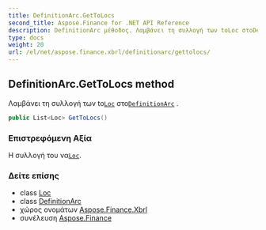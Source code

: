```yaml
---
title: DefinitionArc.GetToLocs
second_title: Aspose.Finance for .NET API Reference
description: DefinitionArc μέθοδος. Λαμβάνει τη συλλογή των toLoc στοDefinitionArc .
type: docs
weight: 20
url: /el/net/aspose.finance.xbrl/definitionarc/gettolocs/
---
```

## DefinitionArc.GetToLocs method

Λαμβάνει τη συλλογή των to[`Loc`](../../loc/) στο[`DefinitionArc`](../) .

```csharp
public List<Loc> GetToLocs()
```

### Επιστρεφόμενη Αξία

Η συλλογή του να[`Loc`](../../loc/).

### Δείτε επίσης

* class [Loc](../../loc/)
* class [DefinitionArc](../)
* χώρος ονομάτων [Aspose.Finance.Xbrl](../../definitionarc/)
* συνέλευση [Aspose.Finance](../../../)


